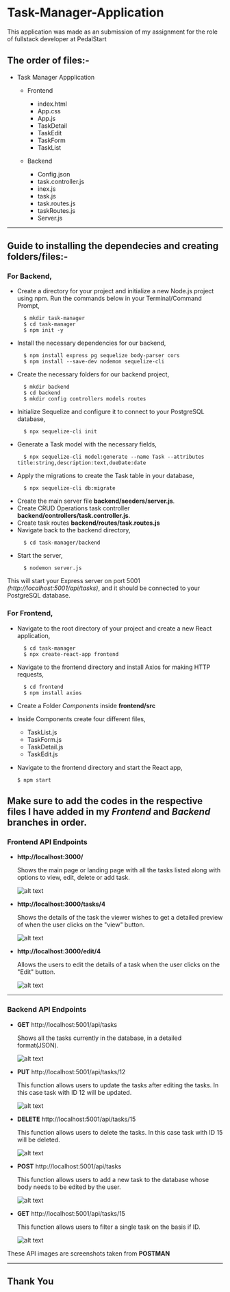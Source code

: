 # Task-Manager-Application
This application was made as an submission of my assignment for the role of fullstack developer at PedalStart


## The order of files:-
* Task Manager Appplication
   * Frontend
      * index.html
      * App.css
      * App.js
      * TaskDetail
      * TaskEdit
      * TaskForm
      * TaskList
        
   * Backend
      * Config.json
      * task.controller.js
      * inex.js
      * task.js
      * task.routes.js
      * taskRoutes.js
      * Server.js
----

## Guide to installing the dependecies and creating folders/files:-
### For Backend,
* Create a directory for your project and initialize a new Node.js project using npm. Run the commands below in your Terminal/Command Prompt,
  ```
    $ mkdir task-manager
    $ cd task-manager
    $ npm init -y
* Install the necessary dependencies for our backend,
  ```
    $ npm install express pg sequelize body-parser cors
    $ npm install --save-dev nodemon sequelize-cli
* Create the necessary folders for our backend project,
  ```
    $ mkdir backend
    $ cd backend
    $ mkdir config controllers models routes
* Initialize Sequelize and configure it to connect to your PostgreSQL database,
  ```
    $ npx sequelize-cli init
* Generate a Task model with the necessary fields,
  ```
    $ npx sequelize-cli model:generate --name Task --attributes title:string,description:text,dueDate:date
* Apply the migrations to create the Task table in your database,
  ```
    $ npx sequelize-cli db:migrate
* Create the main server file __backend/seeders/server.js__.
* Create CRUD Operations task controller __backend/controllers/task.controller.js__.
* Create task routes __backend/routes/task.routes.js__
* Navigate back to the backend directory,
  ```
    $ cd task-manager/backend
* Start the server,
  ```
    $ nodemon server.js
This will start your Express server on port 5001 *(http://localhost:5001/api/tasks)*, and it should be connected to your PostgreSQL database.
### For Frontend, 
* Navigate to the root directory of your project and create a new React application,
  ```
    $ cd task-manager
    $ npx create-react-app frontend
* Navigate to the frontend directory and install Axios for making HTTP requests,
  ```
    $ cd frontend
    $ npm install axios
* Create a Folder *Components* inside __frontend/src__
* Inside Components create four different files,
  * TaskList.js
  * TaskForm.js
  * TaskDetail.js
  * TaskEdit.js
 
* Navigate to the frontend directory and start the React app,
  ```
  $ npm start
Make sure to add the codes in the respective files I have added in my *Frontend* and *Backend* branches in order.
----
### Frontend API Endpoints
* __http://localhost:3000/__

   Shows the main page or landing page with all the tasks listed along with options to view, edit, delete or add task.

  ![alt text](https://github.com/aryanthakur9662/Task-Manager-Application/blob/Screenshots/A7B635D3-2EC6-419C-A4CB-6D161A6DE8F9.jpeg)


* __http://localhost:3000/tasks/4__

   Shows the details of the task the viewer wishes to get a detailed preview of when the user clicks on the "view" button.

  ![alt text](https://github.com/aryanthakur9662/Task-Manager-Application/blob/Screenshots/EEC2D135-D661-4B1B-8661-A1FE171E9C19.jpeg)
  

* __http://localhost:3000/edit/4__

   Allows the users to edit the details of a task when the user clicks on the "Edit" button.

  ![alt text](https://github.com/aryanthakur9662/Task-Manager-Application/blob/Screenshots/CB158311-AB32-4487-83EA-1032F6439E55.jpeg)

----
### Backend API Endpoints 
* __GET__ http://localhost:5001/api/tasks

   Shows all the tasks currently in the database, in a detailed format(JSON).

  ![alt text](https://github.com/aryanthakur9662/Task-Manager-Application/blob/Screenshots/672E3807-1184-42E5-8BA5-A9FEEF175D2C.jpeg)

* __PUT__ http://localhost:5001/api/tasks/12

   This function allows users to update the tasks after editing the tasks. In this case task with ID 12 will be updated.

  ![alt text](https://github.com/aryanthakur9662/Task-Manager-Application/blob/Screenshots/4534915C-6163-433A-ABD6-5AF367FE52B7.jpeg)

* __DELETE__ http://localhost:5001/api/tasks/15

   This function allows users to delete the tasks. In this case task with ID 15 will be deleted.

  ![alt text](https://github.com/aryanthakur9662/Task-Manager-Application/blob/Screenshots/7A2E1A1E-B7F5-41D7-A90D-42536709B03D.jpeg)

* __POST__ http://localhost:5001/api/tasks

   This function allows users to add a new task to the database whose body needs to be edited by the user.

  ![alt text](https://github.com/aryanthakur9662/Task-Manager-Application/blob/Screenshots/844B0428-9458-4DB1-BE00-C99A5A50CA7E.jpeg)

* __GET__ http://localhost:5001/api/tasks/15

   This function allows users to filter a single task on the basis if ID.

  ![alt text](https://github.com/aryanthakur9662/Task-Manager-Application/blob/Screenshots/D5072F7E-34D7-4469-9C2E-C4D514BA3C33.jpeg)

These API images are screenshots taken from __POSTMAN__

----
## Thank You
